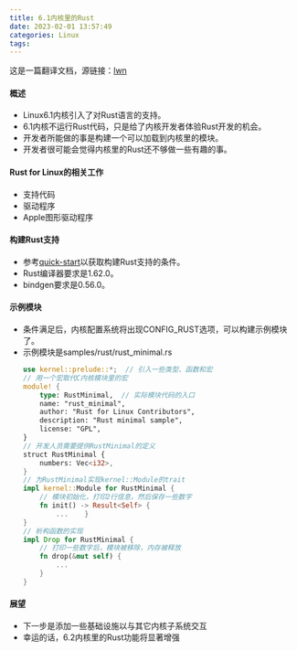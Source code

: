 ```yaml
---
title: 6.1内核里的Rust
date: 2023-02-01 13:57:49
categories: Linux
tags:
---
```


这是一篇翻译文档，源链接：[lwn](https://lwn.net/Articles/910762/)

<!-- more -->

#### 概述

- Linux6.1内核引入了对Rust语言的支持。
- 6.1内核不运行Rust代码，只是给了内核开发者体验Rust开发的机会。
- 开发者所能做的事是构建一个可以加载到内核里的模块。
- 开发者很可能会觉得内核里的Rust还不够做一些有趣的事。

#### Rust for Linux的相关工作

- 支持代码
- 驱动程序
- Apple图形驱动程序

#### 构建Rust支持

- 参考[quick-start](https://git.kernel.org/pub/scm/linux/kernel/git/torvalds/linux.git/tree/Documentation/rust/quick-start.rst)以获取构建Rust支持的条件。
- Rust编译器要求是1.62.0。
- bindgen要求是0.56.0。

#### 示例模块

- 条件满足后，内核配置系统将出现CONFIG_RUST选项，可以构建示例模块了。
- 示例模块是samples/rust/rust_minimal.rs
  ```rust
  use kernel::prelude::*;  // 引入一些类型、函数和宏  
  // 用一个宏取代C内核模块里的宏 
  module! {
      type: RustMinimal,  // 实际模块代码的入口
      name: "rust_minimal",
      author: "Rust for Linux Contributors",
      description: "Rust minimal sample",
      license: "GPL", 
  }  
  // 开发人员需要提供RustMinimal的定义 
  struct RustMinimal {
      numbers: Vec<i32>, 
  }  
  // 为RustMinimal实现kernel::Module的trait 
  impl kernel::Module for RustMinimal {
      // 模块初始化，打印2行信息，然后保存一些数字
      fn init() -> Result<Self> {
          ...    } 
  }  
  // 析构函数的实现 
  impl Drop for RustMinimal {
      // 打印一些数字后，模块被移除，内存被释放
      fn drop(&mut self) {
          ...
      } 
  }
  ```

#### 展望

- 下一步是添加一些基础设施以与其它内核子系统交互
- 幸运的话，6.2内核里的Rust功能将显著增强
